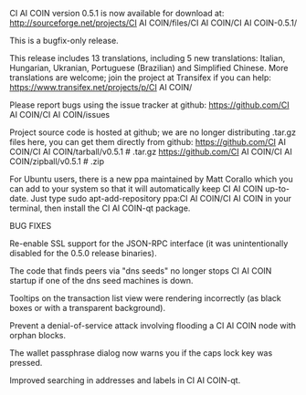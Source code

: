 CI AI COIN version 0.5.1 is now available for download at:
http://sourceforge.net/projects/CI AI COIN/files/CI AI COIN/CI AI COIN-0.5.1/

This is a bugfix-only release.

This release includes 13 translations, including 5 new translations:
Italian, Hungarian, Ukranian, Portuguese (Brazilian) and Simplified Chinese.
More translations are welcome; join the project at Transifex if you can help:
https://www.transifex.net/projects/p/CI AI COIN/

Please report bugs using the issue tracker at github:
https://github.com/CI AI COIN/CI AI COIN/issues

Project source code is hosted at github; we are no longer
distributing .tar.gz files here, you can get them
directly from github:
https://github.com/CI AI COIN/CI AI COIN/tarball/v0.5.1  # .tar.gz
https://github.com/CI AI COIN/CI AI COIN/zipball/v0.5.1  # .zip

For Ubuntu users, there is a new ppa maintained by Matt Corallo which
you can add to your system so that it will automatically keep
CI AI COIN up-to-date.  Just type
sudo apt-add-repository ppa:CI AI COIN/CI AI COIN
in your terminal, then install the CI AI COIN-qt package.


BUG FIXES

Re-enable SSL support for the JSON-RPC interface (it was unintentionally
disabled for the 0.5.0 release binaries).

The code that finds peers via "dns seeds" no longer stops CI AI COIN startup
if one of the dns seed machines is down.

Tooltips on the transaction list view were rendering incorrectly (as black boxes
or with a transparent background).

Prevent a denial-of-service attack involving flooding a CI AI COIN node with
orphan blocks.

The wallet passphrase dialog now warns you if the caps lock key was pressed.

Improved searching in addresses and labels in CI AI COIN-qt.

